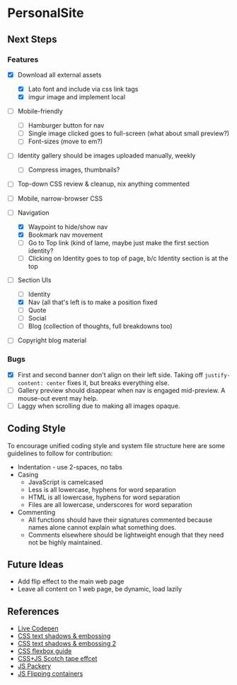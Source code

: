 # PersonalSite

## Next Steps
### Features
* [x] Download all external assets
  * [x] Lato font and include via css link tags
  * [x] imgur image and implement local

* [ ] Mobile-friendly
  * [ ] Hamburger button for nav
  * [ ] Single image clicked goes to full-screen (what about small preview?)
  * [ ] Font-sizes (move to em?)

* [ ] Identity gallery should be images uploaded manually, weekly
  * [ ] Compress images, thumbnails?

* [ ] Top-down CSS review & cleanup, nix anything commented

* [ ] Mobile, narrow-browser CSS

* [ ] Navigation
  * [x] Waypoint to hide/show nav
  * [x] Bookmark nav movement
  * [ ] Go to Top link (kind of lame, maybe just make the first section identity?
  * [ ] Clicking on Identity goes to top of page, b/c Identity section is at the top

* [ ] Section UIs
  * [ ] Identity
  * [x] Nav (all that's left is to make a position fixed
  * [ ] Quote
  * [ ] Social
  * [ ] Blog (collection of thoughts, full breakdowns too)

* [ ] Copyright blog material

### Bugs
* [x] First and second banner don't align on their left side. Taking off `justify-content: center` fixes it,
        but breaks everything else.
* [ ] Gallery preview should disappear when nav is engaged mid-preview. A mouse-out event may help.
* [ ] Laggy when scrolling due to making all images opaque.

## Coding Style
To encourage unified coding style and system file structure here are some guidelines to follow for contribution:

* Indentation - use 2-spaces, no tabs
* Casing
  * JavaScript is camelcased
  * Less is all lowercase, hyphens for word separation
  * HTML is all lowercase, hyphens for word separation
  * Files are all lowercase, underscores for word separation
* Commenting
  * All functions should have their signatures commented because names alone cannot explain what something does.
  * Comments elsewhere should be lightweight enough that they need not be highly maintained.

## Future Ideas
* Add flip effect to the main web page
* Leave all content on 1 web page, be dynamic, load lazily

## References
* [Live Codepen](http://codepen.io/anon/pen/ZLzLYE)
* [CSS text shadows & embossing](https://designshack.net/articles/css/12-fun-css-text-shadows-you-can-copy-and-paste/)
* [CSS text shadows & embossing 2](http://css-snippets.com/engraved-text/)
* [CSS flexbox guide](https://css-tricks.com/snippets/css/a-guide-to-flexbox/)
* [CSS+JS Scotch tape effcet](http://codepen.io/oloman/pen/gDbmL)
* [JS Packery](http://packery.metafizzy.co/layout.html)
* [JS Flipping containers](https://nnattawat.github.io/flip/)
